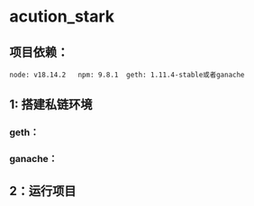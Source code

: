 # acution_stark

## 项目依赖：
```node: v18.14.2   npm: 9.8.1  geth: 1.11.4-stable或者ganache ```

## 1: 搭建私链环境
### geth：

### ganache：

## 2：运行项目